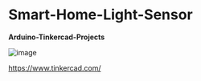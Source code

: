 # Smart-Home-Light-Sensor
**Arduino-Tinkercad-Projects**


![image](https://github.com/user-attachments/assets/1313035a-09b7-42da-99df-40d6ae91eb29)

https://www.tinkercad.com/
